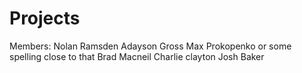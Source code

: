 Projects
========
Members:
Nolan Ramsden 
Adayson Gross
Max Prokopenko or some spelling close to that
Brad Macneil
Charlie clayton
Josh Baker
